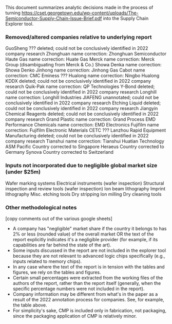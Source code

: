 This document summarizes analytic decisions made in the process of turning https://cset.georgetown.edu/wp-content/uploads/The-Semiconductor-Supply-Chain-Issue-Brief.pdf into the Supply Chain Explorer tool.

### Removed/altered companies relative to underlying report

GuoSheng		??? deleted; could not be conclusively identified in 2022 company research
Zhonghuan		name correction: Zhonghuan Semiconductor
Haute Gas		name correction: Huate Gas
Merck			name correction: Merck Group (disambiguating from Merck & Co.)
Showa Denka		name correction: Showa Denko
Jinhong			name correction: Jinhong Gas
Cabot			name correction: CMC
Eminess			???
Hualong			name correction: Ningbo Hualong
KDDX			deleted; could not be conclusively identified in 2022 company research
Quik-Pak		name correction: QP Technologies
Y-Bond			deleted; could not be conclusively identified in 2022 company research
Longhill		name correction: Longhill Industries
JIAFENG			unannotated; could not be conclusively identified in 2022 company research
Etching Liquid	deleted; could not be conclusively identified in 2022 company research
Jiangyin Chemical Reagents	deleted; could not be conclusively identified in 2022 company research
Grand Plastic	name correction: Grand Process
EMD Performance Chemicals	name correction: EMD Electronics
Fujifilm		name correction: Fujifilm Electronic Materials
CETC			???
Lanzhou Rapid Equipment Manufacturing	deleted; could not be conclusively identified in 2022 company research
Tianshui		name correction: Tianshui Huatian Technology
ASM Pacific		Country corrected to Singapore
Heraeus			Country corrected to Germany
Synova			Country corrected to Switzerland


### Inputs not incorporated due to negligible global market size (under $25m)

Wafer marking systems
Electrical instruments (wafer inspection)
Structural inspection and review tools (wafer inspection)
Ion beam lithography
Imprint lithography
Misc. etching tools
Dry stripping
Ion milling
Dry cleaning tools



### Other methodological notes

[copy comments out of the various google sheets]

* A company has "negligible" market share if the country it belongs to has 2% or less (rounded value) of the overall market OR the text of the report explicitly indicates it's a negligible provider (for example, if its capabilities are far behind the state of the art).
* Some inputs discussed in the report are not included in the explorer tool because they are not relevant to advanced logic chips specifically (e.g., inputs related to memory chips).
* In any case where the text of the report is in tension with the tables and figures, we rely on the tables and figures.
* Certain small percentages were extracted from the working files of the authors of the report, rather than the report itself (generally, when the specific percentage numbers were not included in the report).
* Company information may be different from what's in the paper as a result of the 2022 annotation process for companies. See, for example, the table above.
* For simplicity's sake, CMP is included only in fabrication, not packaging, since the packaging application of CMP is relatively minor.
